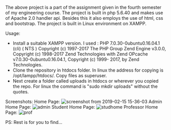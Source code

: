The above project is a part of the assignment given in the fourth semester of my engineering course.
The project is built in php 5.6.40 and makes use of Apache 2.0 handler api. Besides this it also employs the use of html, css and bootstrap. The project is built in Linux environment on XAMPP.

Usage: 
* Install a suitable XAMPP version. I used :
  PHP 7.0.30-0ubuntu0.16.04.1 (cli) ( NTS )
  Copyright (c) 1997-2017 The PHP Group
  Zend Engine v3.0.0, Copyright (c) 1998-2017 Zend Technologies with Zend OPcache v7.0.30-0ubuntu0.16.04.1, Copyright (c) 1999-   2017, by Zend Technologies.
* Clone the repository in htdocs folder. In linux the address for copying is /opt/lampp/htdocs/. Copy files as superuser.
* Next create a folder called uploads in htdocs or wherever you copied the repo. For linux the command is "sudo mkdir uploads"   without the quotes.

Screenshots:
Home Page:
![screenshot from 2019-02-15 15-36-03](https://user-images.githubusercontent.com/41465918/52849672-97211200-3137-11e9-8909-f966d92b0987.png)
Admin Home Page:
![admin](https://user-images.githubusercontent.com/41465918/52849750-c9cb0a80-3137-11e9-9f15-eb495c1f901b.png)
Student Home Page:
![studhome](https://user-images.githubusercontent.com/41465918/52849819-f67f2200-3137-11e9-8a00-b694307eaec0.png)
Professor Home Page:
![prof](https://user-images.githubusercontent.com/41465918/52849880-1c0c2b80-3138-11e9-8d4b-50f861e8785f.png)

PS:
Rest is for you to find...
